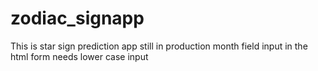 # zodiac_signapp
This is star sign prediction app still in production
month field input in the html form needs lower case input
